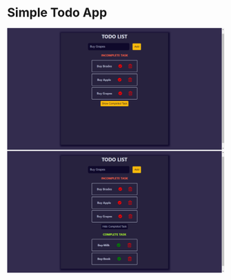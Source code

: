 # Simple Todo App
![Adding Todos](./images/Screenshot_1.png)
![Completed Todos](./images/Screenshot_2.png)
